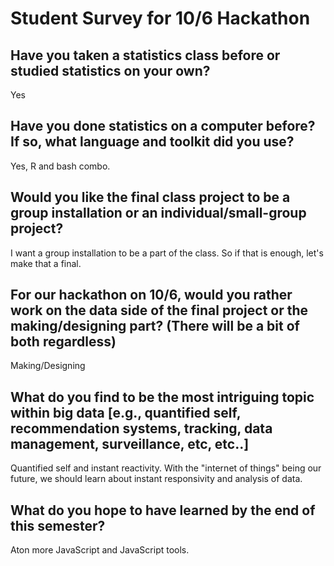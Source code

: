 # Student Survey for 10/6 Hackathon

## Have you taken a statistics class before or studied statistics on your own?
Yes

## Have you done statistics on a computer before?  If so, what language and toolkit did you use?
Yes, R and bash combo.

## Would you like the final class project to be a group installation or an individual/small-group project?
I want a group installation to be a part of the class. So if that is enough, let's make that a final.

## For our hackathon on 10/6, would you rather work on the data side of the final project or the making/designing part? (There will be a bit of both regardless)
Making/Designing

## What do you find to be the most intriguing topic within big data [e.g., quantified self, recommendation systems, tracking, data management, surveillance, etc, etc..]
Quantified self and instant reactivity. With the "internet of things" being our future, we should learn about instant responsivity and analysis of data. 

## What do you hope to have learned by the end of this semester?
Aton more JavaScript and JavaScript tools. 
